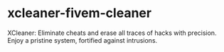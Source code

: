 # xcleaner-fivem-cleaner
XCleaner:  Eliminate cheats and erase all traces of hacks with precision. Enjoy a pristine system, fortified against intrusions.
